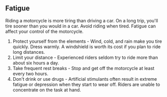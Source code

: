 ## Fatigue
Riding a motorcycle is more tiring than driving a car. On a long trip, you'll tire sooner than you would in a car. Avoid riding when tired. Fatigue can affect your control of the motorcycle.
1. Protect yourself from the elements - Wind, cold, and rain make you tire quickly. Dress warmly. A windshield is worth its cost if you plan to ride long distances.
2. Limit your distance - Experienced riders seldom try to ride more than about six hours a day.
3. Take frequent rest breaks - Stop and get off the motorcycle at least every two hours.
4. Don't drink or use drugs - Artificial stimulants often result in extreme fatigue or depression when they start to wear off. Riders are unable to concentrate on the task at hand.